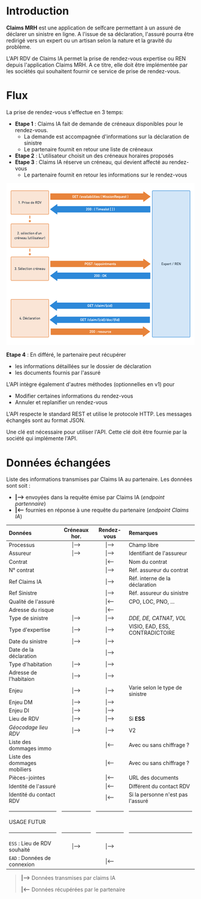 # Introduction

**Claims MRH** est une application de selfcare permettant à un assuré de déclarer un sinistre en ligne.
A l'issue de sa déclaration, l'assuré pourra être redirigé vers un expert ou un artisan selon la nature et la gravité du problème.

L'API RDV de Claims IA permet la prise de rendez-vous expertise ou REN depuis l'application Claims MRH. A ce titre, elle doit être implémentée par les sociétés qui souhaitent fournir ce service de prise de rendez-vous.

# Flux

La prise de rendez-vous s'effectue en 3 temps:

- **Etape 1** : Claims IA fait de demande de créneaux disponibles pour le rendez-vous.
  - La demande est accompagnée d'informations sur la déclaration de sinistre
  - Le partenaire fournit en retour une liste de créneaux
- **Etape 2** : L'utilisateur choisit un des créneaux horaires proposés
- **Etape 3** : Claims IA réserve un créneau, qui devient affecté au rendez-vous
  - Le partenaire fournit en retour les informations sur le rendez-vous

![Flux normal](../assets/images/flux2.png "Flux normal")

**Etape 4** : En différé, le partenaire peut récupérer
- les informations détaillées sur le dossier de déclaration
- les documents fournis par l'assuré


L'API intègre également d'autres méthodes (optionnelles en v1) pour
- Modifier certaines informations du rendez-vous
- Annuler et replanifier un rendez-vous

L'API respecte le standard REST et utilise le protocole HTTP. Les messages échangés sont au format JSON.


Une clé est nécessaire pour utiliser l'API. Cette clé doit être fournie par la société qui implémente l'API.

# Données échangées

Liste des informations transmises par Claims IA au partenaire.
Les données sont soit :

- **\|––>** envoyées dans la requête émise par Claims IA (_endpoint partennaire_)
- **\|<––** fournies en réponse à une requête du partenaire (_endpoint Claims IA_)

<!-- title: Liste des champs transmis -->

| Données                      | Créneaux hor. | Rendez-vous | Remarques                         |
| :--------------------------- | :-----------: | :---------: | :-------------------------------- |
| Processus                    |     \|––>     |    \|––>    | Champ libre                       |
| Assureur                     |     \|––>     |    \|––>    | Identifiant de l'assureur         |
| Contrat                      |               |    \|<––    | Nom du contrat                    |
| N° contrat                   |               |    \|––>    | Réf. assureur du contrat          |
| Ref Claims IA                |               |    \|––>    | Réf. interne de la déclaration    |
| Ref Sinistre                 |               |    \|––>    | Réf. assureur du sinistre         |
| Qualité de l'assuré          |               |    \|<––    | CPO, LOC, PNO, ...                |
| Adresse du risque            |               |    \|<––    |                                   |
| Type de sinistre             |     \|––>     |    \|––>    | _DDE, DE, CATNAT, VOL_            |
| Type d'expertise             |     \|––>     |    \|––>    | VISIO, EAD, ESS, CONTRADICTOIRE   |
| Date du sinistre             |     \|––>     |    \|––>    |                                   |
| Date de la déclaration       |               |    \|––>    |                                   |
| Type d'habitation            |     \|––>     |    \|––>    |                                   |
| Adresse de l'habitaion       |     \|––>     |    \|––>    |                                   |
| Enjeu                        |     \|––>     |    \|––>    | Varie selon le type de sinistre   |
| Enjeu DM                     |     \|––>     |    \|––>    |
| Enjeu DI                     |     \|––>     |    \|––>    |                                   |
| Lieu de RDV                  |     \|––>     |    \|––>    | Si **ESS**                        |
| _Géocodage lieu RDV_         |     \|––>     |    \|––>    | V2                                |
| Liste des dommages immo      |               |    \|<––    | Avec ou sans chiffrage ?          |
| Liste des dommages mobiliers |               |    \|<––    | Avec ou sans chiffrage ?          |
| Pièces-jointes               |               |    \|<––    | URL des documents                 |
| Identité de l'assuré         |               |    \|<––    | Différent du contact RDV          |
| Identité du contact RDV      |               |    \|<––    | Si la personne n'est pas l'assuré |
| <hr>                         |     <hr>      |    <hr>     | <hr>                              |
| USAGE FUTUR                  |               |             |                                   |
| <hr>                         |     <hr>      |    <hr>     | <hr>                              |
| `ESS` : Lieu de RDV souhaité |     \|––>     |    \|––>    |                                   |
| `EAD` : Données de connexion |               |    \|<––    |                                   |

> **\|––>** Données transmises par claims IA 
>
> **\|<––** Données récupérées par le partenaire
